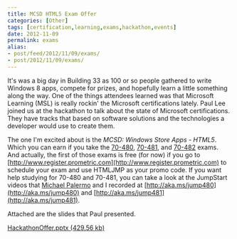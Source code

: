 ```yaml
---
title: MCSD HTML5 Exam Offer
categories: [Other]
tags: [certification,learning,exams,hackathon,events]
date: 2012-11-09
permalink: exams
alias:
- post/feed/2012/11/09/exams/
- post/2012/11/09/exams/
---
```


It&#39;s was a big day in Building 33 as 100 or so people gathered to write Windows 8 apps, compete for prizes, and hopefully learn a little something along the way. One of the things attendees learned was that Microsoft Learning (MSL) is really rockin&#39; the Microsoft certifications lately. Paul Lee joined us at the hackathon to talk about the state of Microsoft certifications. They have tracks that based on software solutions and the technologies a developer would use to create them.

The one I&#39;m excited about is the _MCSD: Windows Store Apps - HTML5_. Which you can earn if you take the [70-480](http://www.microsoft.com/learning/en/us/exam.aspx?ID=70-480), [70-481](http://www.microsoft.com/learning/en/us/exam.aspx?ID=70-481), and [70-482](http://www.microsoft.com/learning/en/us/exam.aspx?ID=70-482) exams. And actually, the first of those exams is free (for now) if you go to [http://www.register.prometric.com](http://www.register.prometric.com) to schedule your exam and use HTMLJMP as your promo code. If you want help studying for 70-480 and 70-481, you can take a look at the JumpStart videos that [Michael Palermo](http://www.palermo4.com) and I recorded at [http://aka.ms/jump480](http://aka.ms/jump480) and [http://aka.ms/jump481](http://aka.ms/jump481).

Attached are the slides that Paul presented.

[HackathonOffer.pptx (429.56 kb)](/bcms-media/Files/Download?id=9dee1413-12c3-4e93-8a9b-a35200dec87e)